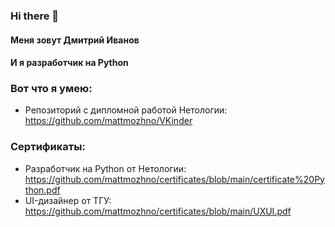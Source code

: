 ### Hi there 👋

#### Меня зовут Дмитрий Иванов
#### И я разработчик на Python

### Вот что я умею:

- Репозиторий с дипломной работой Нетологии: https://github.com/mattmozhno/VKinder

### Сертификаты:

- Разработчик на Python от Нетологии: https://github.com/mattmozhno/certificates/blob/main/certificate%20Python.pdf
- UI-дизайнер от ТГУ: https://github.com/mattmozhno/certificates/blob/main/UXUI.pdf 

